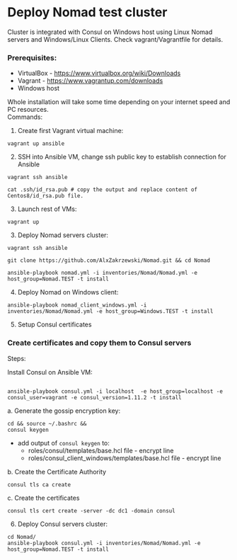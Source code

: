 # Deploy Nomad test cluster

Cluster is integrated with Consul on Windows host using Linux Nomad servers and Windows/Linux Clients. Check vagrant/Vagrantfile for details.

### Prerequisites:

- VirtualBox - https://www.virtualbox.org/wiki/Downloads
- Vagrant - https://www.vagrantup.com/downloads
- Windows host

Whole installation will take some time depending on your internet speed and PC resources.
<br>
Commands:

1. Create first Vagrant virtual machine:
```console
vagrant up ansible
```
2. SSH into Ansible VM, change ssh public key to establish connection for Ansible
```console
vagrant ssh ansible

cat .ssh/id_rsa.pub # copy the output and replace content of Centos8/id_rsa.pub file.
```
3. Launch rest of VMs:
```console
vagrant up
```
3. Deploy Nomad servers cluster:
```console
vagrant ssh ansible

git clone https://github.com/AlxZakrzewski/Nomad.git && cd Nomad

ansible-playbook nomad.yml -i inventories/Nomad/Nomad.yml -e host_group=Nomad.TEST -t install
```
4. Deploy Nomad on Windows client:
```console
ansible-playbook nomad_client_windows.yml -i inventories/Nomad/Nomad.yml -e host_group=Windows.TEST -t install
```

5. Setup Consul certificates
### Create certificates and copy them to Consul servers
Steps:

Install Consul on Ansible VM:
```console

ansible-playbook consul.yml -i localhost  -e host_group=localhost -e consul_user=vagrant -e consul_version=1.11.2 -t install
```

a. Generate the gossip encryption key:

```console
cd && source ~/.bashrc &&
consul keygen
```
- add output of <code>consul keygen</code> to:
  - roles/consul/templates/base.hcl file - encrypt line
  - roles/consul_client_windows/templates/base.hcl file - encrypt line

b. Create the Certificate Authority

```console
consul tls ca create
```

c. Create the certificates

```console
consul tls cert create -server -dc dc1 -domain consul
```

6. Deploy Consul servers cluster:
```console
cd Nomad/
ansible-playbook consul.yml -i inventories/Nomad/Nomad.yml -e host_group=Nomad.TEST -t install
```